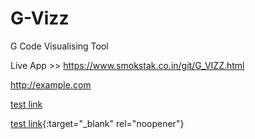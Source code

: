 # G-Vizz
G Code Visualising Tool

Live App >> https://www.smokstak.co.in/git/G_VIZZ.html

<a href="http://example.com" target="_blank"></a>
<a href="http://example.com">http://example.com</a>

<a href="http://smokstak.co.in/git/G_VIZZ.html" target="_blank"></a>

<a href="http://smokstak.co.in/git/G_VIZZ.html" target="_blank"> test link </a>

[test link](http://smokstak.co.in/git/G_VIZZ.html){:target="_blank" rel="noopener"}
